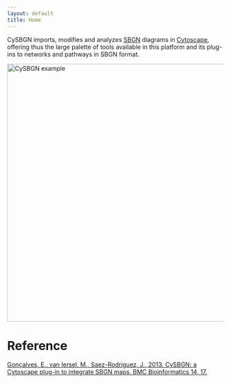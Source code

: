 ```yaml
---
layout: default
title: Home
---
```


CySBGN imports, modifies and analyzes [SBGN](http://www.sbgn.org/) diagrams in [Cytoscape](http://www.cytoscape.org/), offering thus the large palette of tools available in this platform and its plug-ins to networks and pathways in SBGN format. 

<img src="/cysbgn/public/shortest_path_4.png" alt="CySBGN example" style="width:700px;height:600px;">

# Reference

[Gonçalves, E., van Iersel, M., Saez-Rodriguez, J., 2013. CySBGN: a Cytoscape plug-in to integrate SBGN maps. BMC Bioinformatics 14, 17.](http://dx.doi.org/10.1186/1471-2105-14-17)